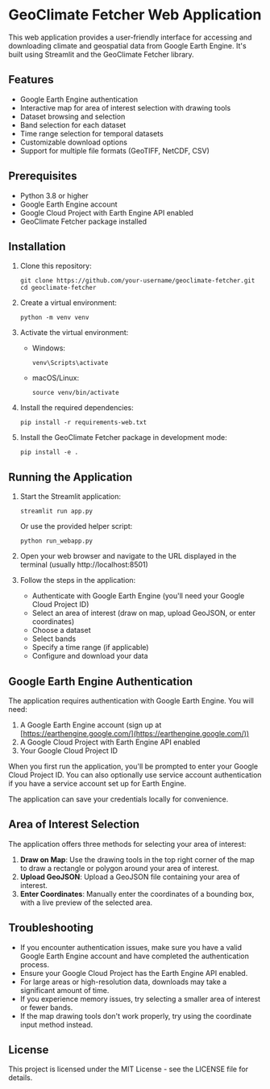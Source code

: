 # GeoClimate Fetcher Web Application

This web application provides a user-friendly interface for accessing and downloading climate and geospatial data from Google Earth Engine. It's built using Streamlit and the GeoClimate Fetcher library.

## Features

- Google Earth Engine authentication
- Interactive map for area of interest selection with drawing tools
- Dataset browsing and selection
- Band selection for each dataset
- Time range selection for temporal datasets
- Customizable download options
- Support for multiple file formats (GeoTIFF, NetCDF, CSV)

## Prerequisites

- Python 3.8 or higher
- Google Earth Engine account
- Google Cloud Project with Earth Engine API enabled
- GeoClimate Fetcher package installed

## Installation

1. Clone this repository:
   ```
   git clone https://github.com/your-username/geoclimate-fetcher.git
   cd geoclimate-fetcher
   ```

2. Create a virtual environment:
   ```
   python -m venv venv
   ```

3. Activate the virtual environment:
   - Windows:
     ```
     venv\Scripts\activate
     ```
   - macOS/Linux:
     ```
     source venv/bin/activate
     ```

4. Install the required dependencies:
   ```
   pip install -r requirements-web.txt
   ```

5. Install the GeoClimate Fetcher package in development mode:
   ```
   pip install -e .
   ```

## Running the Application

1. Start the Streamlit application:
   ```
   streamlit run app.py
   ```
   
   Or use the provided helper script:
   ```
   python run_webapp.py
   ```

2. Open your web browser and navigate to the URL displayed in the terminal (usually http://localhost:8501)

3. Follow the steps in the application:
   - Authenticate with Google Earth Engine (you'll need your Google Cloud Project ID)
   - Select an area of interest (draw on map, upload GeoJSON, or enter coordinates)
   - Choose a dataset
   - Select bands
   - Specify a time range (if applicable)
   - Configure and download your data

## Google Earth Engine Authentication

The application requires authentication with Google Earth Engine. You will need:

1. A Google Earth Engine account (sign up at [https://earthengine.google.com/](https://earthengine.google.com/))
2. A Google Cloud Project with Earth Engine API enabled
3. Your Google Cloud Project ID

When you first run the application, you'll be prompted to enter your Google Cloud Project ID. You can also optionally use service account authentication if you have a service account set up for Earth Engine.

The application can save your credentials locally for convenience.

## Area of Interest Selection

The application offers three methods for selecting your area of interest:

1. **Draw on Map**: Use the drawing tools in the top right corner of the map to draw a rectangle or polygon around your area of interest.
2. **Upload GeoJSON**: Upload a GeoJSON file containing your area of interest.
3. **Enter Coordinates**: Manually enter the coordinates of a bounding box, with a live preview of the selected area.

## Troubleshooting

- If you encounter authentication issues, make sure you have a valid Google Earth Engine account and have completed the authentication process.
- Ensure your Google Cloud Project has the Earth Engine API enabled.
- For large areas or high-resolution data, downloads may take a significant amount of time.
- If you experience memory issues, try selecting a smaller area of interest or fewer bands.
- If the map drawing tools don't work properly, try using the coordinate input method instead.

## License

This project is licensed under the MIT License - see the LICENSE file for details. 